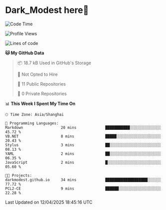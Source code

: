 # Dark_Modest here👋
<!--
<img align="left" src="https://github-readme-stats.vercel.app/api/top-langs/?username=DarkModest" height=255>
<img align="left" src="https://github-readme-stats.vercel.app/api?username=DarkModest&include_all_commits=true&count_private-true&custom_title=Dark_Modest'%20GitHub%20Stats&line_height=30&show_icons=true&hide_border=false&bg_color=ffffff&title_color=000000&icon_color=000000&text_color=463467"><br>
-->
<!--START_SECTION:waka-->
![Code Time](http://img.shields.io/badge/Code%20Time-208%20hrs%2012%20mins-blue)

![Profile Views](http://img.shields.io/badge/Profile%20Views-0-blue)

![Lines of code](https://img.shields.io/badge/From%20Hello%20World%20I%27ve%20Written-176.9%20thousand%20lines%20of%20code-blue)

**🐱 My GitHub Data** 

> 📦 18.7 kB Used in GitHub's Storage 
 > 
> 🚫 Not Opted to Hire
 > 
> 📜 11 Public Repositories 
 > 
> 🔑 0 Private Repositories 
 > 
📊 **This Week I Spent My Time On** 

```text
🕑︎ Time Zone: Asia/Shanghai

💬 Programming Languages: 
Markdown                 20 mins             ███████████░░░░░░░░░░░░░░   45.72 % 
VB.NET                   8 mins              █████░░░░░░░░░░░░░░░░░░░░   20.43 % 
Stylus                   3 mins              ██░░░░░░░░░░░░░░░░░░░░░░░   08.13 % 
YAML                     2 mins              ██░░░░░░░░░░░░░░░░░░░░░░░   06.35 % 
JavaScript               2 mins              █░░░░░░░░░░░░░░░░░░░░░░░░   05.60 % 

🐱‍💻 Projects: 
darkmodest.github.io     34 mins             ███████████████████░░░░░░   77.72 % 
PCL2-CE                  9 mins              ██████░░░░░░░░░░░░░░░░░░░   22.28 % 
```


 Last Updated on 12/04/2025 18:45:16 UTC
<!--END_SECTION:waka-->
